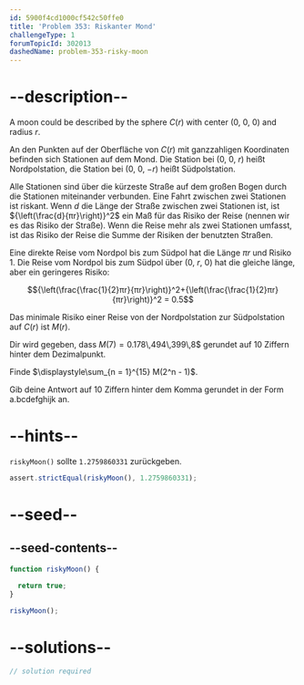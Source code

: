 ```yaml
---
id: 5900f4cd1000cf542c50ffe0
title: 'Problem 353: Riskanter Mond'
challengeType: 1
forumTopicId: 302013
dashedName: problem-353-risky-moon
---
```


# --description--

A moon could be described by the sphere $C(r)$ with center (0, 0, 0) and radius $r$.

An den Punkten auf der Oberfläche von $C(r)$ mit ganzzahligen Koordinaten befinden sich Stationen auf dem Mond. Die Station bei (0, 0, $r$) heißt Nordpolstation, die Station bei (0, 0, $-r$) heißt Südpolstation.

Alle Stationen sind über die kürzeste Straße auf dem großen Bogen durch die Stationen miteinander verbunden. Eine Fahrt zwischen zwei Stationen ist riskant. Wenn $d$ die Länge der Straße zwischen zwei Stationen ist, ist $\{\left(\frac{d}{πr}\right)}^2$ ein Maß für das Risiko der Reise (nennen wir es das Risiko der Straße). Wenn die Reise mehr als zwei Stationen umfasst, ist das Risiko der Reise die Summe der Risiken der benutzten Straßen.

Eine direkte Reise vom Nordpol bis zum Südpol hat die Länge $πr$ und Risiko 1. Die Reise vom Nordpol bis zum Südpol über (0, $r$, 0) hat die gleiche länge, aber ein geringeres Risiko:

$${\left(\frac{\frac{1}{2}πr}{πr}\right)}^2+{\left(\frac{\frac{1}{2}πr}{πr}\right)}^2 = 0.5$$

Das minimale Risiko einer Reise von der Nordpolstation zur Südpolstation auf $C(r)$ ist $M(r)$.

Dir wird gegeben, dass $M(7) = 0.178$\\,494\\,399\\,8$ gerundet auf 10 Ziffern hinter dem Dezimalpunkt.

Finde $\displaystyle\sum_{n = 1}^{15} M(2^n - 1)$.

Gib deine Antwort auf 10 Ziffern hinter dem Komma gerundet in der Form a.bcdefghijk an.

# --hints--

`riskyMoon()` sollte `1.2759860331` zurückgeben.

```js
assert.strictEqual(riskyMoon(), 1.2759860331);
```

# --seed--

## --seed-contents--

```js
function riskyMoon() {

  return true;
}

riskyMoon();
```

# --solutions--

```js
// solution required
```
